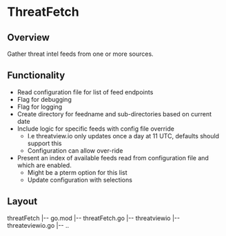 # ThreatFetch

## Overview

Gather threat intel feeds from one or more sources.

## Functionality

- Read configuration file for list of feed endpoints
- Flag for debugging
- Flag for logging
- Create directory for feedname and sub-directories based on current date
- Include logic for specific feeds with config file override
  - I.e threatview.io only updates once a day at 11 UTC, defaults should support this
  - Configuration can allow over-ride
- Present an index of available feeds read from configuration file and which are enabled.
    - Might be a pterm option for this list
    - Update configuration with selections


## Layout

threatFetch
  |-- go.mod
  |-- threatFetch.go
  |-- threatviewio
      |-- threateviewio.go
  |-- <next feed> ..
